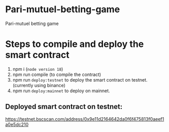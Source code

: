 # Pari-mutuel-betting-game
Pari-mutuel betting game 

# Steps to compile and deploy the smart contract 
1. npm i (`node version 18`) 
2. npm run compile (to compile the contract)
3. npm run `deploy:testnet` to deploy the smart contract on testnet. (currently using binance)
4. npm run `deploy:mainnet` to deploy on mainnet. 

## Deployed smart contract on testnet: 
https://testnet.bscscan.com/address/0x9e11d2164642da0f6f475813f0aeef1a0e5dc210 

